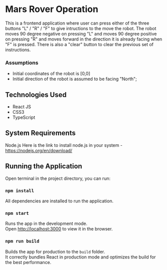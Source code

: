 # Mars Rover Operation
 This is a frontend application where user can press either of the three buttons "L" / "R" / "F" to give intructions to the move the robot. The robot moves 90 degree negative on pressing "L" and moves 90 degree positive on pressing "R" and moves forward in the direction it is already facing when "F" is pressed. There is also a "clear" button to clear the previous set of instructions.

 ### Assumptions
- Initial coordinates of the robot is [0,0] 
- Initial direction of the robot is assumed to be facing "North";

## Technologies Used
- React JS
- CSS3
- TypeScript

## System Requirements
Node.js
Here is the link to install node.js in your system - https://nodejs.org/en/download/

## Running the Application
Open terminal in the project directory, you can run:

### `npm install`
All dependencies are installed to run the application.

### `npm start`
Runs the app in the development mode.\
Open [http://localhost:3000](http://localhost:3000) to view it in the browser.

### `npm run build`

Builds the app for production to the `build` folder.\
It correctly bundles React in production mode and optimizes the build for the best performance.